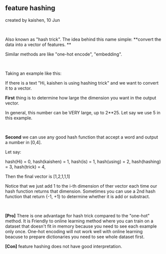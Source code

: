 ## feature hashing 

created by kaishen, 10 Jun

<br>

Also known as "hash trick". The idea behind this name simple: **convert the data into a vector of features. **

Similar methods are like "one-hot encode", "embedding".  

<br>

Taking an example like this: 

If there is a text "Hi, kaishen is using hashing trick" and we want to convert it to a vector. 

**First** thing is to determine how large the dimension you want in the output vector. 

In general, this number can be VERY large, up to 2**25. Let say we use 5 in this example.

<br>

**Second** we can use any good hash function that accept a word and output a number in [0,4].

Let say:

hash(Hi) = 0, hash(kaishen) = 1, hash(is) = 1, hash(using) = 2, hash(hashing) = 3, hash(trick) = 4,

Then the final vector is [1,2,1,1,1]

Notice that we just add 1 to the i-th dimension of ther vector each time our hash function returns that dimension. Sometimes you can use a 2nd hash function that return {-1, +1} to determine whether it is add or substract.

<br>

**[Pro]** There is one advantage for hash trick compared to the "one-hot" method. It is Friendly to online learning method where you can train on a dataset that doesn't fit in memory because you need to see each example only once. One-hot encoding will not work well with online learning beacuse to prepare dictionaries you need to see whole dataset first.

**[Con]** feature hashing does not have good interpretation.

